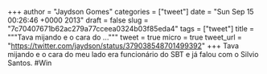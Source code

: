 
+++
author = "Jaydson Gomes"
categories = ["tweet"]
date = "Sun Sep 15 00:26:46 +0000 2013"
draft = false
slug = "7c70407671b62ac279a77cceea0324b03f85eda4"
tags = ["tweet"]
title = """Tava mijando e o cara do ..."""
tweet = true
micro = true
tweet_url = "https://twitter.com/jaydson/status/379038548701499392"
+++
Tava mijando e o cara do meu lado era funcionário do SBT e já falou com o Silvio Santos. #Win
